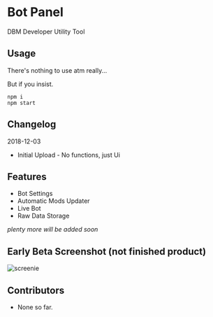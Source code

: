 # Bot Panel
DBM Developer Utility Tool

## Usage
There's nothing to use atm really...

But if you insist.
```
npm i
npm start
```

## Changelog
2018-12-03
* Initial Upload - No functions, just Ui

## Features
* Bot Settings
* Automatic Mods Updater
* Live Bot
* Raw Data Storage

*plenty more will be added soon*

## Early Beta Screenshot (not finished product)
![screenie](http://etcroot.pw/LNp2We.png)

## Contributors
* None so far.
